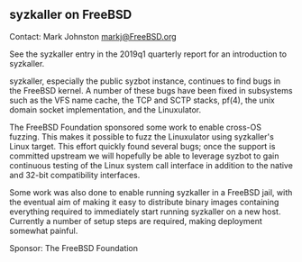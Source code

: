 ## syzkaller on FreeBSD ##

Contact: Mark Johnston <markj@FreeBSD.org>  

See the syzkaller entry in the 2019q1 quarterly report for an
introduction to syzkaller.

syzkaller, especially the public syzbot instance, continues to find bugs
in the FreeBSD kernel.  A number of these bugs have been fixed in
subsystems such as the VFS name cache, the TCP and SCTP stacks, pf(4),
the unix domain socket implementation, and the Linuxulator.

The FreeBSD Foundation sponsored some work to enable cross-OS fuzzing.
This makes it possible to fuzz the Linuxulator using syzkaller's Linux
target.  This effort quickly found several bugs; once the support is
committed upstream we will hopefully be able to leverage syzbot to gain
continuous testing of the Linux system call interface in addition to the
native and 32-bit compatibility interfaces.

Some work was also done to enable running syzkaller in a FreeBSD jail,
with the eventual aim of making it easy to distribute binary images
containing everything required to immediately start running syzkaller on
a new host.  Currently a number of setup steps are required, making
deployment somewhat painful.

Sponsor: The FreeBSD Foundation
